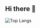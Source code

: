 ## Hi there 👋

![Top Langs](https://github-readme-stats.vercel.app/api/top-langs/?username=aStringCat&layout=donut-vertical&hide=Jupyter%20Notebook)

